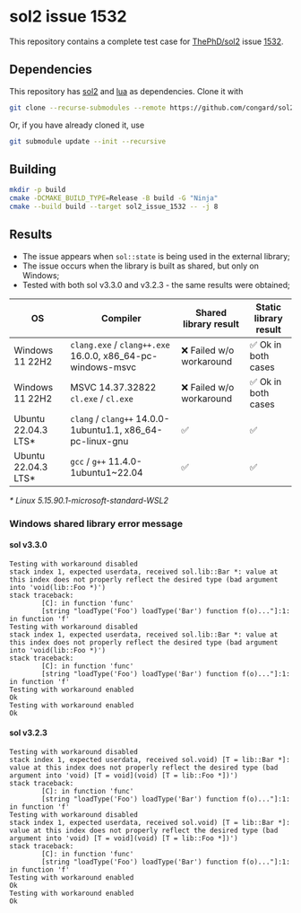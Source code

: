 # sol2 issue 1532

This repository contains a complete test case for [ThePhD/sol2](https://github.com/ThePhD/sol2)
issue [1532](https://github.com/ThePhD/sol2/issues/1532).

## Dependencies

This repository has [sol2](https://github.com/ThePhD/sol2) and [lua](https://github.com/walterschell/Lua)
as dependencies. Clone it with

```bash
git clone --recurse-submodules --remote https://github.com/congard/sol2-issue-1532.git
```

Or, if you have already cloned it, use

```bash
git submodule update --init --recursive
```

## Building

```bash
mkdir -p build
cmake -DCMAKE_BUILD_TYPE=Release -B build -G "Ninja"
cmake --build build --target sol2_issue_1532 -- -j 8
```

## Results

- The issue appears when `sol::state` is being used in the external library;
- The issue occurs when the library is built as shared, but only on Windows;
- Tested with both sol v3.3.0 and v3.2.3 - the same results were obtained;

| OS                  | Compiler                                                   | Shared library result   | Static library result |
|---------------------|------------------------------------------------------------|-------------------------|-----------------------|
| Windows 11 22H2     | `clang.exe` / `clang++.exe` 16.0.0, x86_64-pc-windows-msvc | ❌ Failed w/o workaround | ✅ Ok in both cases    |
| Windows 11 22H2     | MSVC 14.37.32822 `cl.exe` / `cl.exe`                       | ❌ Failed w/o workaround | ✅ Ok in both cases    |
| Ubuntu 22.04.3 LTS* | `clang` / `clang++` 14.0.0-1ubuntu1.1, x86_64-pc-linux-gnu | ✅                       | ✅                     |
| Ubuntu 22.04.3 LTS* | `gcc` / `g++` 11.4.0-1ubuntu1~22.04                        | ✅                       | ✅                     |

_\* Linux 5.15.90.1-microsoft-standard-WSL2_

### Windows shared library error message

#### sol v3.3.0

```
Testing with workaround disabled
stack index 1, expected userdata, received sol.lib::Bar *: value at this index does not properly reflect the desired type (bad argument into 'void(lib::Foo *)')
stack traceback:
        [C]: in function 'func'
        [string "loadType('Foo') loadType('Bar') function f(o)..."]:1: in function 'f'
Testing with workaround disabled
stack index 1, expected userdata, received sol.lib::Bar *: value at this index does not properly reflect the desired type (bad argument into 'void(lib::Foo *)')
stack traceback:
        [C]: in function 'func'
        [string "loadType('Foo') loadType('Bar') function f(o)..."]:1: in function 'f'
Testing with workaround enabled
Ok
Testing with workaround enabled
Ok
```

#### sol v3.2.3

```
Testing with workaround disabled
stack index 1, expected userdata, received sol.void) [T = lib::Bar *]: value at this index does not properly reflect the desired type (bad argument into 'void) [T = void](void) [T = lib::Foo *])')
stack traceback:
        [C]: in function 'func'
        [string "loadType('Foo') loadType('Bar') function f(o)..."]:1: in function 'f'
Testing with workaround disabled
stack index 1, expected userdata, received sol.void) [T = lib::Bar *]: value at this index does not properly reflect the desired type (bad argument into 'void) [T = void](void) [T = lib::Foo *])')
stack traceback:
        [C]: in function 'func'
        [string "loadType('Foo') loadType('Bar') function f(o)..."]:1: in function 'f'
Testing with workaround enabled
Ok
Testing with workaround enabled
Ok
```

